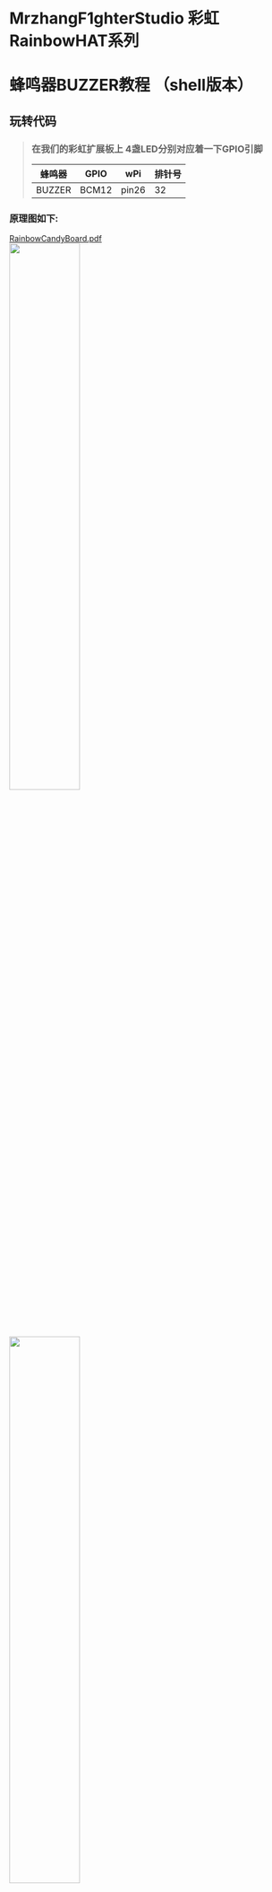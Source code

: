 # MrzhangF1ghterStudio 彩虹RainbowHAT系列
# 蜂鸣器BUZZER教程 （shell版本）

## 玩转代码
> ### 在我们的彩虹扩展板上 4盏LED分别对应着一下GPIO引脚
> 蜂鸣器| GPIO | wPi |排针号|
> |----|-----|-----|-----|
> |BUZZER|BCM12|pin26 | 32 |    
### 原理图如下:
[RainbowCandyBoard.pdf](https://github.com/MrzhangF1ghter/RainbowCandyBoard/blob/master/schematic/RainbowCandyBoard_Rev2.0.pdf)<br>
<img src="https://img.alicdn.com/imgextra/i3/1887229091/O1CN012H1j61P1uXoqRDB_!!1887229091.png" width=50% height=50%/><br>
<img src="https://img.alicdn.com/imgextra/i1/1887229091/O1CN012H1j609kV1GOzTL_!!1887229091.png" width=50% height=50%/><br>
> 我们采用的是跳帽来连接IO口，你可以在彩虹板上看到有一排彩虹色的跳帽，找到BUZZER，那就是蜂鸣器与IO连接的端口，具体端口号请看原理图。
> 蜂鸣器处于大电流外设，需要用三极管驱动，该驱动电路为高电平导通。
> 当我们想接自己io的时候，可以将跳帽拔开，那么板上的外设就和io口断开了，然后插上你想接的外设即可。

> 代码如下：
> ### buzzer脚本 buzzer.sh 
```C
#! /bin/bash
#sudo ./led.sh pin value
echo Exporting pin $1.
echo $1 > /sys/class/gpio/export
echo Setting direction to out.
#把传入的pin给了gpio
echo out > /sys/class/gpio/gpio$1/direction
#设置该gpio的值
echo Setting pin $2
echo $2 > /sys/class/gpio/gpio$1/value
```
## 玩
> 编辑完脚本后我们就可以运行测试了<br>
> 比如我们要蜂鸣器鸣叫（对应BCM引脚12），高电平响
> `./buzzer.sh 12 0`
> 若无法执行，提示command not found，请修改buzzer.sh权限为可执行文件,如下:
> `chmod 777 buzzer.sh`
